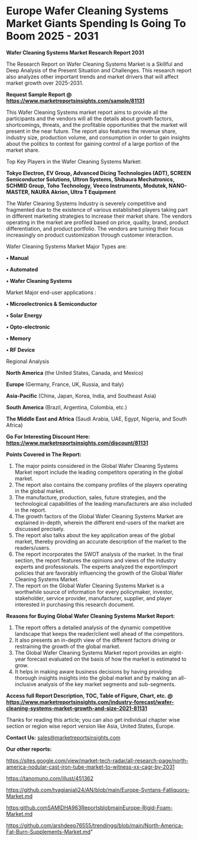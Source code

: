 # Europe Wafer Cleaning Systems Market Giants Spending Is Going To Boom 2025 - 2031

<strong>Wafer Cleaning Systems Market Research Report 2031</strong>

The Research Report on Wafer Cleaning Systems Market is a Skillful and Deep Analysis of the Present Situation and Challenges. This research report also analyzes other important trends and market drivers that will affect market growth over 2025-2031.

<strong>Request Sample Report @ <a href=https://www.marketreportsinsights.com/sample/81131>https://www.marketreportsinsights.com/sample/81131</a></strong>

This Wafer Cleaning Systems market report aims to provide all the participants and the vendors will all the details about growth factors, shortcomings, threats, and the profitable opportunities that the market will present in the near future. The report also features the revenue share, industry size, production volume, and consumption in order to gain insights about the politics to contest for gaining control of a large portion of the market share.

Top Key Players in the Wafer Cleaning Systems Market:

<strong>Tokyo Electron, EV Group, Advanced Dicing Technologies (ADT), SCREEN Semiconductor Solutions, Ultron Systems, Shibaura Mechatronics, SCHMID Group, Toho Technology, Veeco Instruments, Modutek, NANO-MASTER, NAURA Akrion, Ultra T Equipment</strong>

The Wafer Cleaning Systems Industry is severely competitive and fragmented due to the existence of various established players taking part in different marketing strategies to increase their market share. The vendors operating in the market are profiled based on price, quality, brand, product differentiation, and product portfolio. The vendors are turning their focus increasingly on product customization through customer interaction.

Wafer Cleaning Systems Market Major Types are:

<strong>• Manual

• Automated

• Wafer Cleaning Systems</strong>

Market Major end-user applications :

<strong>• Microelectronics & Semiconductor

• Solar Energy

• Opto-electronic

• Memory

• RF Device</strong>

Regional Analysis

</u><strong><b>North America</b></strong> (the United States, Canada, and Mexico)

<strong><b>Europe </b></strong>(Germany, France, UK, Russia, and Italy)

<strong><b>Asia-Pacific</b></strong> (China, Japan, Korea, India, and Southeast Asia)

<strong><b>South America</b></strong> (Brazil, Argentina, Colombia, etc.)

<strong><b>The Middle East and Africa</b></strong> (Saudi Arabia, UAE, Egypt, Nigeria, and South Africa)

<strong>Go For Interesting Discount Here: <a href=https://www.marketreportsinsights.com/discount/81131>https://www.marketreportsinsights.com/discount/81131</a></strong>

<strong>Points Covered in The Report:</strong>
<ol>
  <li>The major points considered in the Global Wafer Cleaning Systems Market report include the leading competitors operating in the global market.</li>
  <li>The report also contains the company profiles of the players operating in the global market.</li>
  <li>The manufacture, production, sales, future strategies, and the technological capabilities of the leading manufacturers are also included in the report.</li>
  <li>The growth factors of the Global Wafer Cleaning Systems Market are explained in-depth, wherein the different end-users of the market are discussed precisely.</li>
  <li>The report also talks about the key application areas of the global market, thereby providing an accurate description of the market to the readers/users.</li>
  <li>The report incorporates the SWOT analysis of the market. In the final section, the report features the opinions and views of the industry experts and professionals. The experts analyzed the export/import policies that are favorably influencing the growth of the Global Wafer Cleaning Systems Market.</li>
  <li>The report on the Global Wafer Cleaning Systems Market is a worthwhile source of information for every policymaker, investor, stakeholder, service provider, manufacturer, supplier, and player interested in purchasing this research document.</li>
</ol>
<strong>Reasons for Buying Global Wafer Cleaning Systems Market Report:</strong>

<ol>
  <li>The report offers a detailed analysis of the dynamic competitive landscape that keeps the reader/client well ahead of the competitors.</li>
  <li>It also presents an in-depth view of the different factors driving or restraining the growth of the global market.</li>
  <li>The Global Wafer Cleaning Systems Market report provides an eight-year forecast evaluated on the basis of how the market is estimated to grow.</li>
  <li>It helps in making aware business decisions by having providing thorough insights insights into the global market and by making an all-inclusive analysis of the key market segments and sub-segments.</li>
</ol>
<strong>Access full Report Description, TOC, Table of Figure, Chart, etc. @ <a href=https://www.marketreportsinsights.com/industry-forecast/wafer-cleaning-systems-market-growth-and-size-2021-81131>https://www.marketreportsinsights.com/industry-forecast/wafer-cleaning-systems-market-growth-and-size-2021-81131</a></strong>


Thanks for reading this article; you can also get individual chapter wise section or region wise report version like Asia, United States, Europe.

<strong>Contact Us:</strong>
sales@marketreportsinsights.com

<strong>Our other reports:</strong>

<a href=https://sites.google.com/view/market-tech-radar/all-research-page/north-america-nodular-cast-iron-tube-market-to-witness-xx-cagr-by-2031>https://sites.google.com/view/market-tech-radar/all-research-page/north-america-nodular-cast-iron-tube-market-to-witness-xx-cagr-by-2031</a>

<a href=https://tanomuno.com/illust/451362>https://tanomuno.com/illust/451362</a>

<a href=https://github.com/tyagianjali24/AN/blob/main/Europe-Syntans-Fatliquors-Market.md>https://github.com/tyagianjali24/AN/blob/main/Europe-Syntans-Fatliquors-Market.md</a>

<a href=https:github.comSAMIDHA963ReportsblobmainEurope-Rigid-Foam-Market.md>https:github.comSAMIDHA963ReportsblobmainEurope-Rigid-Foam-Market.md</a>

<a href=https://github.com/arshdeep76555/trendingg/blob/main/North-America-Fat-Burn-Supplements-Market.md>https://github.com/arshdeep76555/trendingg/blob/main/North-America-Fat-Burn-Supplements-Market.md</a>"
